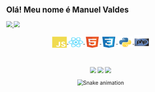 ## Olá! Meu nome é Manuel Valdes

<div>
  <a href="https://github.com/manuel-valdes">
  <img height="170em" src="https://github-readme-stats.vercel.app/api?username=manuel-valdes&show_icons=true&theme=dracula&include_all_commits=true&count_private=true"/>
  <img height="170em" src="https://github-readme-stats.vercel.app/api/top-langs/?username=manuel-valdes&layout=compact&langs_count=7&theme=dracula"/>
</div>
  
<div style="display: inline_block" align="center"><br>
  <img align="center" alt="Manuel-Js" height="30" width="40" src="https://raw.githubusercontent.com/devicons/devicon/master/icons/javascript/javascript-plain.svg">
  <img align="center" alt="Manuel-React" height="30" width="40" src="https://raw.githubusercontent.com/devicons/devicon/master/icons/react/react-original.svg">
  <img align="center" alt="Manuel-HTML" height="30" width="40" src="https://raw.githubusercontent.com/devicons/devicon/master/icons/html5/html5-original.svg">
  <img align="center" alt="Manuel-CSS" height="30" width="40" src="https://raw.githubusercontent.com/devicons/devicon/master/icons/css3/css3-original.svg">
  <img align="center" alt="Manuel-Python" height="30" width="40" src="https://raw.githubusercontent.com/devicons/devicon/master/icons/python/python-original.svg">
  <img align="center" alt="Manuel-PHP" height="40" width="40" src="https://raw.githubusercontent.com/devicons/devicon/master/icons/php/php-original.svg">
</div>
  
  ##
  
<br>
<div align="center">
  <a href="https://discordapp.com/users/978297116495585330" target="_blank"><img src="https://img.shields.io/badge/Discord-7289DA?style=for-the-badge&logo=discord&logoColor=white" target="_blank"></a> 
  <a href = "mailto:manuel.valdess10@gmail.com@gmail.com"><img src="https://img.shields.io/badge/-Gmail-%23333?style=for-the-badge&logo=gmail&logoColor=white" target="_blank"></a>
  <a href="https://www.linkedin.com/in/manuel-valdes-171098/" target="_blank"><img src="https://img.shields.io/badge/-LinkedIn-%230077B5?style=for-the-badge&logo=linkedin&logoColor=white" target="_blank"></a> 
</div>
  
<div align="center">
  
![Snake animation](https://github.com/manuel-valdes/manuel-valdes/blob/output/github-contribution-grid-snake.svg)
  
</div>
